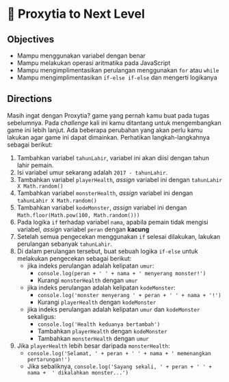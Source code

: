 # :rocket: Proxytia to Next Level

## Objectives

- Mampu menggunakan variabel dengan benar
- Mampu melakukan operasi aritmatika pada JavaScript
- Mampu mengimplimentasikan perulangan menggunakan `for` atau `while`
- Mampu mengimplimentasikan `if-else if-else` dan mengerti logikanya

## Directions

Masih ingat dengan Proxytia? game yang pernah kamu buat pada tugas sebelumnya. Pada *challenge* kali ini kamu ditantang untuk mengembangkan game ini lebih lanjut. Ada beberapa perubahan yang akan perlu kamu lakukan agar game ini dapat dimainkan. Perhatikan langkah-langkahnya sebagai berikut:

1. Tambahkan variabel `tahunLahir`, variabel ini akan diisi dengan tahun lahir pemain.
2. Isi variabel umur sekarang adalah `2017 - tahunLahir`.
3. Tambahkan variabel `playerHealth`, *assign* variabel ini dengan `tahunLahir X Math.random()`
4. Tambahkan variabel `monsterHealth`, *assign* variabel ini dengan `tahunLahir X Math.random()`
5. Tambahkan variabel `kodeMonster`, *assign* variabel ini dengan `Math.floor(Math.pow(100, Math.random()))`
6. Pada logika `if` terhadap variabel `nama`, apabila pemain tidak mengisi variabel, *assign* variabel `peran` dengan **kacung**
7. Setelah semua pengecekan menggunakan `if` selesai dilakukan, lakukan perulangan sebanyak `tahunLahir`.
8. Di dalam perulangan tersebut, buat sebuah logika `if-else` untuk melakukan pengecekan sebagai berikut:
    * jika indeks perulangan adalah kelipatan `umur`:
        - `console.log(peran + ' ' + nama + ' menyerang monster!')`
        - Kurangi `monsterHealth` dengan `umur`
    * jika indeks perulangan adalah kelipatan `kodeMonster`:
        - `console.log('monster menyerang ' + peran + ' ' + nama + '!')`
        - Kurangi `playerHealth` dengan `kodeMonster`
    * jika indeks perulangan adalah kelipatan `umur` dan `kodeMonster` sekaligus:
        - `console.log('Health keduanya bertambah')`
        - Tambahkan `playerHealth` dengan `kodeMonster`
        - Tambahkan `monsterHealth` dengan `umur`
9. Jika `playerHealth` lebih besar daripada `monsterHealth`:
    * `console.log('Selamat, ' + peran + ' ' + nama + ' memenangkan pertarungan!')`
    * Jika sebaliknya, `console.log('Sayang sekali, ' + peran + ' ' + nama +  ' dikalahkan monster...')`
